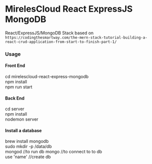 #  MirelesCloud React ExpressJS MongoDB  

React/ExpressJS/MongoDB Stack based on `https://codingthesmartway.com/the-mern-stack-tutorial-building-a-react-crud-application-from-start-to-finish-part-1/`  

### Usage  

#### Front End

cd mirelescloud-react-express-mongodb  
npm install  
npm run start  

####  Back End  

cd server  
npm install  
nodemon server  

#### Install a database  

brew install mongodb  
sudo mkdir -p /data/db  
mongod  //to run db
mongo //to connect to to db  
use 'name' //create db
